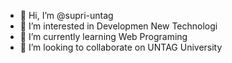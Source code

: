- 👋 Hi, I’m @supri-untag
- 👀 I’m interested in Developmen New Technologi
- 🌱 I’m currently learning Web Programing
- 💞️ I’m looking to collaborate on UNTAG University


<!---
supri-untag/supri-untag is a ✨ special ✨ repository because its `README.md` (this file) appears on your GitHub profile.
You can click the Preview link to take a look at your changes.
--->
